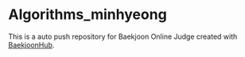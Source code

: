# Algorithms_minhyeong
This is a auto push repository for Baekjoon Online Judge created with [BaekjoonHub](https://github.com/BaekjoonHub/BaekjoonHub).
